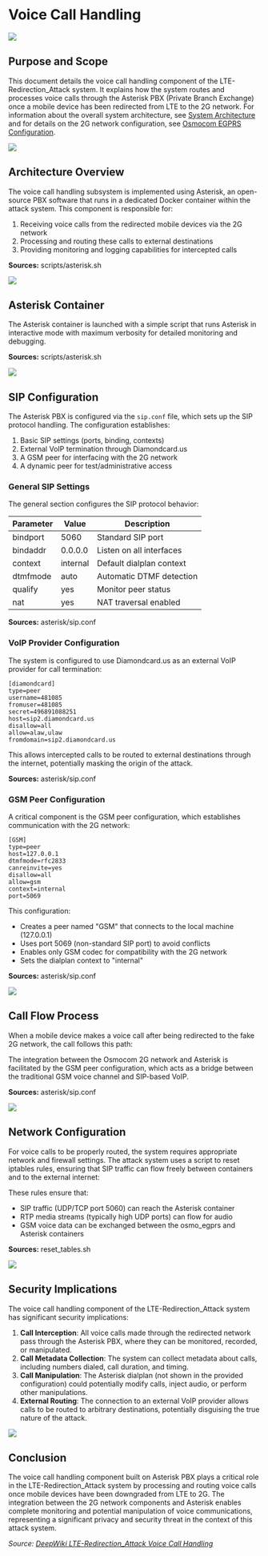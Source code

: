 # Voice Call Handling

![](Voice-Call-Handling-1.png)

## Purpose and Scope

This document details the voice call handling component of the LTE-Redirection_Attack system. It explains how the system routes and processes voice calls through the Asterisk PBX (Private Branch Exchange) once a mobile device has been redirected from LTE to the 2G network. For information about the overall system architecture, see [System Architecture](4-system-architecture.md) and for details on the 2G network configuration, see [Osmocom EGPRS Configuration](4.1-osmocom-egprs-configuration.md).

![](Voice-Call-Handling-2.png)

## Architecture Overview

The voice call handling subsystem is implemented using Asterisk, an open-source PBX software that runs in a dedicated Docker container within the attack system. This component is responsible for:

1. Receiving voice calls from the redirected mobile devices via the 2G network
2. Processing and routing these calls to external destinations
3. Providing monitoring and logging capabilities for intercepted calls

**Sources:** scripts/asterisk.sh

![](Voice-Call-Handling-3.png)

## Asterisk Container

The Asterisk container is launched with a simple script that runs Asterisk in interactive mode with maximum verbosity for detailed monitoring and debugging.

**Sources:** scripts/asterisk.sh

![](Voice-Call-Handling-4.png)

## SIP Configuration

The Asterisk PBX is configured via the `sip.conf` file, which sets up the SIP protocol handling. The configuration establishes:

1. Basic SIP settings (ports, binding, contexts)
2. External VoIP termination through Diamondcard.us
3. A GSM peer for interfacing with the 2G network
4. A dynamic peer for test/administrative access

### General SIP Settings

The general section configures the SIP protocol behavior:

| Parameter | Value    | Description              |
| --------- | -------- | ------------------------ |
| bindport  | 5060     | Standard SIP port        |
| bindaddr  | 0.0.0.0  | Listen on all interfaces |
| context   | internal | Default dialplan context |
| dtmfmode  | auto     | Automatic DTMF detection |
| qualify   | yes      | Monitor peer status      |
| nat       | yes      | NAT traversal enabled    |

**Sources:** asterisk/sip.conf

### VoIP Provider Configuration

The system is configured to use Diamondcard.us as an external VoIP provider for call termination:

```
[diamondcard]
type=peer
username=481085
fromuser=481085
secret=496891088251
host=sip2.diamondcard.us
disallow=all
allow=alaw,ulaw
fromdomain=sip2.diamondcard.us
```

This allows intercepted calls to be routed to external destinations through the internet, potentially masking the origin of the attack.

**Sources:** asterisk/sip.conf

### GSM Peer Configuration

A critical component is the GSM peer configuration, which establishes communication with the 2G network:

```
[GSM]
type=peer
host=127.0.0.1
dtmfmode=rfc2833
canreinvite=yes
disallow=all
allow=gsm
context=internal
port=5069
```

This configuration:

* Creates a peer named "GSM" that connects to the local machine (127.0.0.1)
* Uses port 5069 (non-standard SIP port) to avoid conflicts
* Enables only GSM codec for compatibility with the 2G network
* Sets the dialplan context to "internal"

**Sources:** asterisk/sip.conf

![](Voice-Call-Handling-5.png)

## Call Flow Process

When a mobile device makes a voice call after being redirected to the fake 2G network, the call follows this path:

The integration between the Osmocom 2G network and Asterisk is facilitated by the GSM peer configuration, which acts as a bridge between the traditional GSM voice channel and SIP-based VoIP.

**Sources:** asterisk/sip.conf

![](Voice-Call-Handling-6.png)

## Network Configuration

For voice calls to be properly routed, the system requires appropriate network and firewall settings. The attack system uses a script to reset iptables rules, ensuring that SIP traffic can flow freely between containers and to the external internet:

These rules ensure that:

* SIP traffic (UDP/TCP port 5060) can reach the Asterisk container
* RTP media streams (typically high UDP ports) can flow for audio
* GSM voice data can be exchanged between the osmo_egprs and Asterisk containers

**Sources:** reset_tables.sh

![](Voice-Call-Handling-7.png)

## Security Implications

The voice call handling component of the LTE-Redirection_Attack system has significant security implications:

1. **Call Interception**: All voice calls made through the redirected network pass through the Asterisk PBX, where they can be monitored, recorded, or manipulated.
2. **Call Metadata Collection**: The system can collect metadata about calls, including numbers dialed, call duration, and timing.
3. **Call Manipulation**: The Asterisk dialplan (not shown in the provided configuration) could potentially modify calls, inject audio, or perform other manipulations.
4. **External Routing**: The connection to an external VoIP provider allows calls to be routed to arbitrary destinations, potentially disguising the true nature of the attack.

![](Voice-Call-Handling-8.png)

## Conclusion

The voice call handling component built on Asterisk PBX plays a critical role in the LTE-Redirection_Attack system by processing and routing voice calls once mobile devices have been downgraded from LTE to 2G. The integration between the 2G network components and Asterisk enables complete monitoring and potential manipulation of voice communications, representing a significant privacy and security threat in the context of this attack system.

*Source: [DeepWiki LTE-Redirection_Attack Voice Call Handling](https://deepwiki.com/AidasDir/LTE-Redirection_Attack/4.2-voice-call-handling)* 
